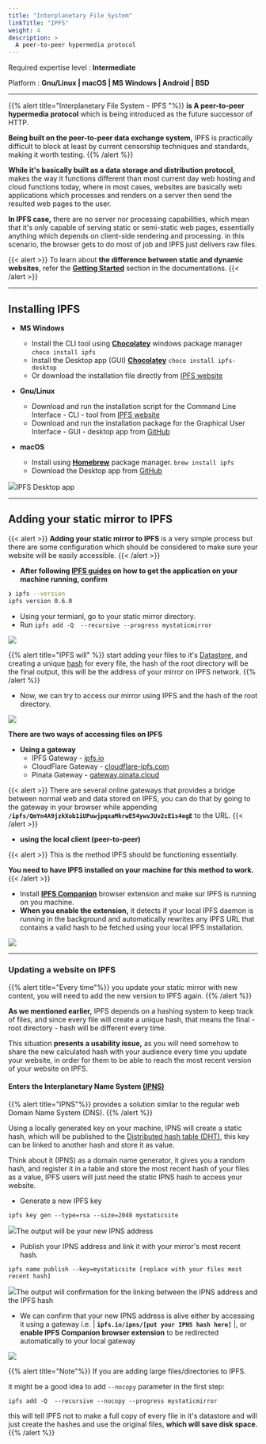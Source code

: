 ```yaml
---
title: "Interplanetary File System"
linkTitle: "IPFS"
weight: 4
description: >
  A peer-to-peer hypermedia protocol
---
```


Required expertise level : **Intermediate**

Platform : **Gnu/Linux | macOS | MS Windows | Android | BSD**

-----

{{% alert title="Interplanetary File System - IPFS "%}}
**is A peer-to-peer hypermedia protocol** which is being introduced as the future successor of HTTP.

**Being built on the peer-to-peer data exchange system,** IPFS is practically difficult to block at least by current censorship techniques and standards, making it worth testing.
{{% /alert %}}

**While it's basically built as a data storage and distribution protocol,** makes the way it functions different than most current day web hosting and cloud functions today, where in most cases, websites are basically web applications which processes and renders on a server then send the resulted web pages to the user.

**In IPFS case,** there are no server nor processing capabilities, which mean that it's only capable of serving static or semi-static web pages, essentially anything which depends on client-side rendering and processing.
in this scenario, the browser gets to do most of job and IPFS just delivers raw files.

{{< alert >}}
To learn about **the difference between static and dynamic websites**, refer the [**Getting Started**](/docs/getting-started/#what-is-the-difference-between-static-and-dynamic-websites) section in the documentations.
{{< /alert >}}

----

## Installing IPFS

- **MS Windows**
  - Install the CLI tool using **[Chocolatey](https://chocolatey.org/packages/ipfs)** windows package manager `choco install ipfs`
  - Install the Desktop app (GUI) **[Chocolatey](https://chocolatey.org/packages/ipfs-desktop)** `choco install ipfs-desktop`
  - Or download the installation file directly from [IPFS website](https://ipfs.io/#install)


- **Gnu/Linux**
  - Download and run the installation script for the Command Line Interface - CLI - tool from [IPFS website](https://docs.ipfs.io/how-to/command-line-quick-start/#install-ipfs)
  - Download and run the installation package for the Graphical User Interface - GUI - desktop app from [GitHub](https://github.com/ipfs-shipyard/ipfs-desktop#install)

- **macOS**
  - Install using **[Homebrew](https://docs.brew.sh/Installation)** package manager. `brew install ipfs`
  - Download the Desktop app from [GitHub](https://github.com/ipfs-shipyard/ipfs-desktop#install)

![](/images/ipfs/1.png)IPFS Desktop app

----

## Adding your static mirror to IPFS

{{< alert >}}
**Adding your static mirror to IPFS** is a very simple process but there are some configuration which should be considered to make sure your website will be easily accessible.
{{< /alert >}}

- **After following [IPFS guides](https://docs.ipfs.io/how-to/command-line-quick-start/#initialize-the-repository) on how to get the application on your machine running, confirm**

```bash
❯ ipfs --version
ipfs version 0.6.0
```

- Using your termianl, go to your static mirror directory.
- Run `ipfs add -Q  --recursive --progress mystaticmirror `

![](/images/ipfs/2.png)

{{% alert title="IPFS will" %}}
start adding your files to it's [Datastore](https://docs.ipfs.io/concepts/glossary/#datastore), and creating a unique [hash](https://docs.ipfs.io/concepts/hashing/#hashes-are-important) for every file, the hash of the root directory will be the final output, this will be the address of your mirror on IPFS network.
{{% /alert %}}

- Now, we can try to access our mirror using IPFS and the hash of the root directory.

![](/images/ipfs/3.png)

**There are two ways of accessing files on IPFS**


- **Using a gateway**
  - IPFS Gateway  - [ipfs.io](https://ipfs.io)
  - CloudFlare Gateway - [cloudflare-ipfs.com](cloudflare-ipfs.com)
  - Pinata Gateway  - [gateway.pinata.cloud](https://gateway.pinata.cloud)

{{< alert >}}
There are several online gateways that provides a bridge between normal web and data stored on IPFS, you can do that by going to the gateway in your browser while appending **`/ipfs/QmYn4A9jzkXob1iUPuwjpqxaMkrwE54ywvJUv2cE1s4egE`** to the URL.
{{< /alert >}}

- **using the local client (peer-to-peer)**

{{< alert >}}
This is the method IPFS should be functioning essentially.

**You need to have IPFS installed on your machine for this method to work.**
{{< /alert >}}

- Install [**IPFS Companion**](https://github.com/ipfs-shipyard/ipfs-companion) browser extension and make sur IPFS is running on you machine.
- **When you enable the extension,** it detects if your local IPFS daemon is running in the background and automatically rewrites any IPFS URL that contains a valid hash to be fetched using your local IPFS installation.

![](/images/ipfs/4.png)

----

### Updating a website on IPFS


{{% alert title="Every time"%}}
 you update your static mirror with new content, you will need to add the new version to IPFS again.
{{% /alert %}}

**As we mentioned earlier,** IPFS depends on a hashing system to keep track of files, and since every file will create a unique hash, that means the final - root directory - hash will be different every time.

This situation **presents a usability issue,** as you will need somehow to share the new calculated hash with your audience every time you update your website, in order for them to be able to reach the most recent version of your website on IPFS.

#### Enters the Interplanetary Name System [(IPNS)](https://docs.ipfs.io/concepts/ipns/)

{{% alert title="IPNS"%}}
provides a solution similar to the regular web Domain Name System (DNS).
{{% /alert %}}

Using a locally generated key on your machine, IPNS will create a static hash, which will be published to the [Distributed hash table (DHT)](https://en.wikipedia.org/wiki/Distributed_hash_table), this key can be linked to another hash and store it as value.

Think about it (IPNS) as a domain name generator, it gives you a random hash, and register it in a table and store the most recent hash of your files as a value, IPFS users will just need the static IPNS hash to access your website.

- Generate a new IPFS key

`ipfs key gen --type=rsa --size=2048 mystaticsite`

![](/images/ipfs/5.png)The output will be your new IPNS address

- Publish your IPNS address and link it with your mirror's most recent hash.

`ipfs name publish --key=mystaticsite [replace with your files most recent hash]`

![](/images/ipfs/6.png)The output will confirmation for the linking between the IPNS address and the IPFS hash

- We can confirm that your new IPNS address is alive either by accessing it using a gateway i.e. | **`ipfs.io/ipns/[put your IPNS hash here]`** |, or **enable IPFS Companion browser extension** to be redirected automatically to your local gateway

![](/images/ipfs/7.png)

{{% alert title="Note"%}}
If you are adding large files/directories to IPFS.

it might be a good idea to add `--nocopy` parameter in the first step:

`ipfs add -Q  --recursive --nocopy --progress mystaticmirror `

this will tell IPFS not to make a full copy of every file in it's datastore and will just create the hashes and use the original files, **which will save disk space.**
{{% /alert %}}